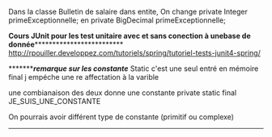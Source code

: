 Dans la classe Bulletin de salaire dans entite,
On change private Integer primeExceptionnelle; en private BigDecimal primeExceptionnelle;


********************Cours JUnit pour les test unitaire avec et sans conection à unebase de donnée*********************************************
http://rpouiller.developpez.com/tutoriels/spring/tutoriel-tests-junit4-spring/


******************************************remarque sur les constante***********************************
Static c'est une seul entré en mémoire
final j empéche une re affectation à la varible

une combianaison des deux donne une constante
private static final JE_SUIS_UNE_CONSTANTE

On pourrais avoir différent type de constante (primitif ou complexe)
******************************************************************************************************